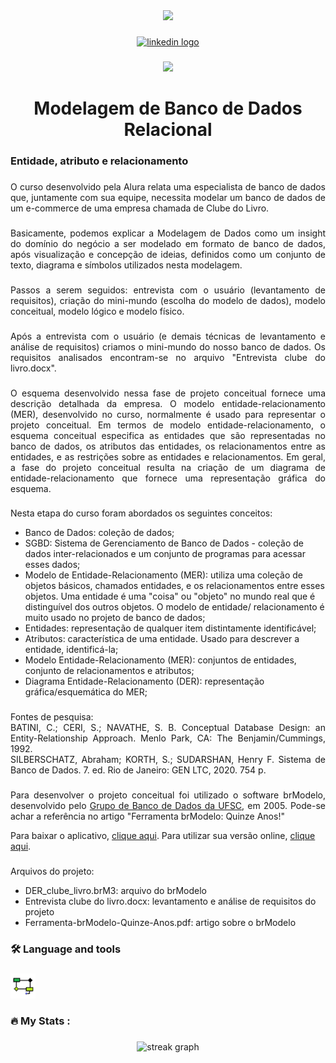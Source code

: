 <div align="center">
  <img height="150" src="https://camo.githubusercontent.com/62da68eb62b1e5f175f7d1f0191dd89a653d7908feb22d37d4a0ab07365d6791/68747470733a2f2f6d656469612e67697068792e636f6d2f6d656469612f4d3967624264396e6244724f5475314d71782f67697068792e676966"  />
</div>

###

<div align="center">
  <a href="https://www.linkedin.com/in/carlos-campanari/" target="_blank">
    <img src="https://img.shields.io/static/v1?message=LinkedIn&logo=linkedin&label=&color=0077B5&logoColor=white&labelColor=&style=for-the-badge" height="25" alt="linkedin logo"  />
  </a>
</div>

###

<div align="center">
  <img src="https://visitor-badge.laobi.icu/badge?page_id=ccampa896.ccampa896&"  />
</div>

###

<h1 align="center">Modelagem de Banco de Dados Relacional</h1>

###

<h3 align="left">Entidade, atributo e relacionamento</h3>

###

<p align="justify">O curso desenvolvido pela Alura relata uma especialista de banco de dados que, juntamente com sua equipe, necessita modelar um banco de dados de um e-commerce de uma empresa chamada de Clube do Livro.</p>

###

<p align="justify">Basicamente, podemos explicar a Modelagem de Dados como um insight do domínio do negócio a ser modelado em formato de banco de dados, após visualização e concepção de ideias, definidos como um conjunto de texto, diagrama e símbolos utilizados nesta modelagem.</p>

###

<p align="justify">Passos a serem seguidos: entrevista com o usuário (levantamento de requisitos), criação do mini-mundo (escolha do modelo de dados), modelo conceitual, modelo lógico e modelo físico.</p>

###

<p align="justify">Após a entrevista com o usuário (e demais técnicas de levantamento e análise de requisitos) criamos o mini-mundo do nosso banco de dados. Os requisitos analisados encontram-se no arquivo "Entrevista clube do livro.docx".</p>

###

<p align="justify">O esquema desenvolvido nessa fase de projeto conceitual fornece uma descrição detalhada da empresa. O modelo entidade-relacionamento (MER), desenvolvido no curso, normalmente é usado para representar o projeto conceitual. Em termos de modelo entidade-relacionamento, o esquema conceitual especifica as entidades que são representadas no banco de dados, os atributos das entidades, os relacionamentos entre as entidades, e as restrições sobre as entidades e relacionamentos. Em geral, a fase do projeto conceitual resulta na criação de um diagrama de entidade-relacionamento que fornece uma representação gráfica do esquema.</p>

###

<p align="left">Nesta etapa do curso foram abordados os seguintes conceitos:</p>

<ul>
    <li>Banco de Dados: coleção de dados;</li>
    <li>SGBD: Sistema de Gerenciamento de Banco de Dados - coleção de dados inter-relacionados e um conjunto de programas para acessar esses dados;</li>
    <li>Modelo de Entidade-Relacionamento (MER): utiliza uma coleção de objetos básicos, chamados entidades, e os relacionamentos entre esses objetos. Uma entidade é uma "coisa" ou "objeto" no mundo real que é distinguível dos outros objetos. O modelo de entidade/ relacionamento é muito usado no projeto de banco de dados;</li>
    <li>Entidades: representação de qualquer item distintamente identificável;</li>
    <li>Atributos: característica de uma entidade. Usado para descrever a entidade, identificá-la;</li>
    <li>Modelo Entidade-Relacionamento (MER): conjuntos de entidades, conjunto de relacionamentos e atributos;</li>
    <li>Diagrama Entidade-Relacionamento (DER): representação gráfica/esquemática do MER;</li>
</ul>

###

<p align="justify">Fontes de pesquisa:<br>BATINI, C.; CERI, S.; NAVATHE, S. B. Conceptual Database Design: an Entity-Relationship Approach. Menlo Park, CA: The Benjamin/Cummings, 1992.<br>SILBERSCHATZ, Abraham; KORTH, S.; SUDARSHAN, Henry F. Sistema de Banco de Dados. 7. ed. Rio de Janeiro: GEN LTC, 2020. 754 p.</p>

###

<p align="justify">Para desenvolver o projeto conceitual foi utilizado o software brModelo, desenvolvido pelo <a href="https://github.com/gbd-ufsc">Grupo de Banco de Dados da UFSC</a>, em 2005. Pode-se achar a referência no artigo "Ferramenta brModelo: Quinze Anos!"</p>
<p>Para baixar o aplicativo, <a href="https://sourceforge.net/p/brmodelo/wiki/Projeto%20brModelo/">clique aqui</a>. Para utilizar sua versão online, <a href="https://www.brmodeloweb.com/lang/pt-br/index.html">clique aqui</a>.</p>

###

<p align="justify">Arquivos do projeto:</p>

<ul>
  <li>DER_clube_livro.brM3: arquivo do brModelo</li>
  <li>Entrevista clube do livro.docx: levantamento e análise de requisitos do projeto</li>
  <li>Ferramenta-brModelo-Quinze-Anos.pdf: artigo sobre o brModelo</li>
</ul>

###

<h3 align="left">🛠 Language and tools</h3>

###

<div align="left">
  <img src="./brmodelo3.png" height="40" alt="brModelo"  />
</div>

###

<h3 align="left">🔥   My Stats :</h3>

###

<div align="center">
  <img src="https://streak-stats.demolab.com?user=ccampa896&locale=en&mode=daily&theme=dark&hide_border=false&border_radius=5&order=3" height="220" alt="streak graph"  />
</div>

###
